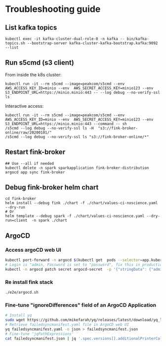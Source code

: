 # Troubleshooting guide

## List kafka topics

```shell
kubectl exec -it kafka-cluster-dual-role-0 -n kafka -- bin/kafka-topics.sh --bootstrap-server kafka-cluster-kafka-bootstrap.kafka:9092 --list
```

## Run s5cmd (s3 client)

From inside the k8s cluster:

```shell
kubectl run -it --rm s5cmd --image=peakcom/s5cmd --env AWS_ACCESS_KEY_ID=minio --env  AWS_SECRET_ACCESS_KEY=minio123 --env S3_ENDPOINT_URL=https://minio.minio:443 -- --log debug --no-verify-ssl ls
```

Interactive access:
```shell
kubectl run -it --rm s5cmd --image=peakcom/s5cmd --env AWS_ACCESS_KEY_ID=minio --env  AWS_SECRET_ACCESS_KEY=minio123 --env S3_ENDPOINT_URL=https://minio.minio:443 --command -- sh
/s5cmd --log debug --no-verify-ssl ls -H  "s3://fink-broker-online/raw/20200101/"
/s5cmd --log debug --no-verify-ssl ls "s3://fink-broker-online/*"
```

## Restart fink-broker

```shell
## Use --all if needed
kubectl delete -n spark sparkapplication fink-broker-distribution
argocd app sync fink-broker
```

## Debug fink-broker helm chart

```shell
cd fink-broker
helm install --debug fink ./chart -f ./chart/values-ci-noscience.yaml --dry-run
# Or
helm template --debug spark -f ./chart/values-ci-noscience.yaml --dry-run=client  -n spark ./chart
```

## ArgoCD

### Access argoCD web UI

```bash
kubectl port-forward -n argocd $(kubectl get  pods --selector=app.kubernetes.io/name=argocd-server -n argocd --output=jsonpath="{.items..metadata.name}") 8080
# Login is "admin, Password is set to "password", fix this in production
kubectl -n argocd patch secret argocd-secret  -p '{"stringData": {"admin.password": "$2a$10$rRyBsGSHK6.uc8fntPwVIuLVHgsAhAX7TcdrqW/RADU0uh7CaChLa", "admin.passwordMtime": "'$(date +%FT%T%Z)'"  }}'
```

### Re install fink stack

```bash
./e2e/argocd.sh
```



### Fine-tune "ignoreDifferences" field of an ArgoCD Application

```bash
# Install yq
sudo wget https://github.com/mikefarah/yq/releases/latest/download/yq_linux_amd64 -O /usr/bin/yq &&\\n    sudo chmod +x /usr/bin/yq
# Retrieve failedsyncmanifest.yaml file in ArgoCD web UI
yq failedsyncmanifest.yaml -o json > failedsyncmanifest.json
# Fine-tune 'jqPathExpressions'
cat failedsyncmanifest.json | jq '.spec.versions[].additionalPrinterColumns | select(. == [])'
```